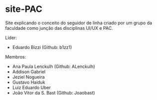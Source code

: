 # site-PAC
Site explicando o conceito do seguidor de linha criado por um grupo da faculdade como junção das disciplinas UI/UX e PAC.

Líder:
- Eduardo Bizzi (Github: b1zz1)

Membros:
- Ana Paula Lenckulh (Github: ALenckulh)
- Addison Gabriel 
- Jeziel Nogueira
- Gustavo Haiduk
- Luiz Eduardo Uber
- João Vitor da S. Bast (Github: Joaobast)
